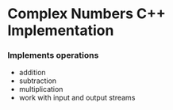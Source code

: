 #  Complex Numbers C++ Implementation 


### Implements operations 
- addition
- subtraction
- multiplication
- work with input and output streams

